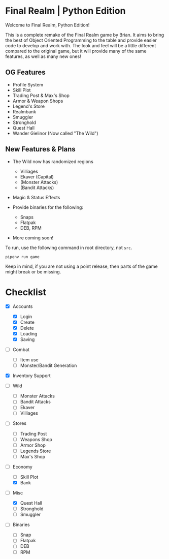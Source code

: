 # Final Realm | Python Edition

Welcome to Final Realm, Python Edition!

This is a complete remake of the Final Realm game by Brian. It aims to bring
the best of Object Oriented Programming to the table and provide easier code
to develop and work with. The look and feel will be a little different compared
to the original game, but it will provide many of the same features, as well
as many new ones!

## OG Features

- Profile System
- Skill Plot
- Trading Post & Max's Shop
- Armor & Weapon Shops
- Legend's Store
- Realmbank
- Smuggler
- Stronghold
- Quest Hall
- Wander Gielinor (Now called "The Wild")

## New Features & Plans

- The Wild now has randomized regions
  - Villiages
  - Ekaver (Capital)
  - (Monster Attacks)
  - (Bandit Attacks)

- Magic & Status Effects

- Provide binaries for the following:
  - Snaps
  - Flatpak
  - DEB, RPM

- More coming soon!

To run, use the following command in root directory, not `src`.

`pipenv run game`

Keep in mind, if you are not using a point release, then parts of the game might break or be missing.

# Checklist

- [x] Accounts
    - [x] Login
    - [x] Create
    - [x] Delete
    - [x] Loading
    - [x] Saving

- [ ] Combat
    - [ ] Item use
    - [ ] Monster/Bandit Generation

- [x] Inventory Support

- [ ] Wild
    - [ ] Monster Attacks
    - [ ] Bandit Attacks
    - [ ] Ekaver
    - [ ] Villiages

- [ ] Stores
    - [ ] Trading Post
    - [ ] Weapons Shop
    - [ ] Armor Shop
    - [ ] Legends Store
    - [ ] Max's Shop

- [ ] Economy
    - [ ] Skill Plot
    - [x] Bank

- [ ] Misc
    - [x] Quest Hall
    - [ ] Stronghold
    - [ ] Smuggler

- [ ] Binaries
    - [ ] Snap
    - [ ] Flatpak
    - [ ] DEB
    - [ ] RPM